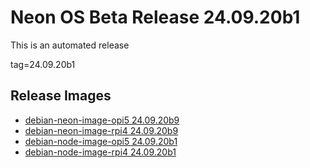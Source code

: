# Neon OS Beta Release 24.09.20b1
This is an automated release

tag=24.09.20b1

## Release Images
- [debian-neon-image-opi5 24.09.20b9](https://download.neonaiservices.com/neon_os/core/rpi4/dev/debian-neon-image-rpi4_2024-09-20_00_18.img.xz)
- [debian-neon-image-rpi4 24.09.20b9](https://download.neonaiservices.com/neon_os/core/rpi4/dev/debian-neon-image-rpi4_2024-09-20_00_18.img.xz)
- [debian-node-image-opi5 24.09.20b1](https://download.neonaiservices.com/neon_os/node/rpi4/dev/debian-node-image-rpi4_2024-09-20_00_53.img.xz)
- [debian-node-image-rpi4 24.09.20b1](https://download.neonaiservices.com/neon_os/node/rpi4/dev/debian-node-image-rpi4_2024-09-20_00_53.img.xz)
